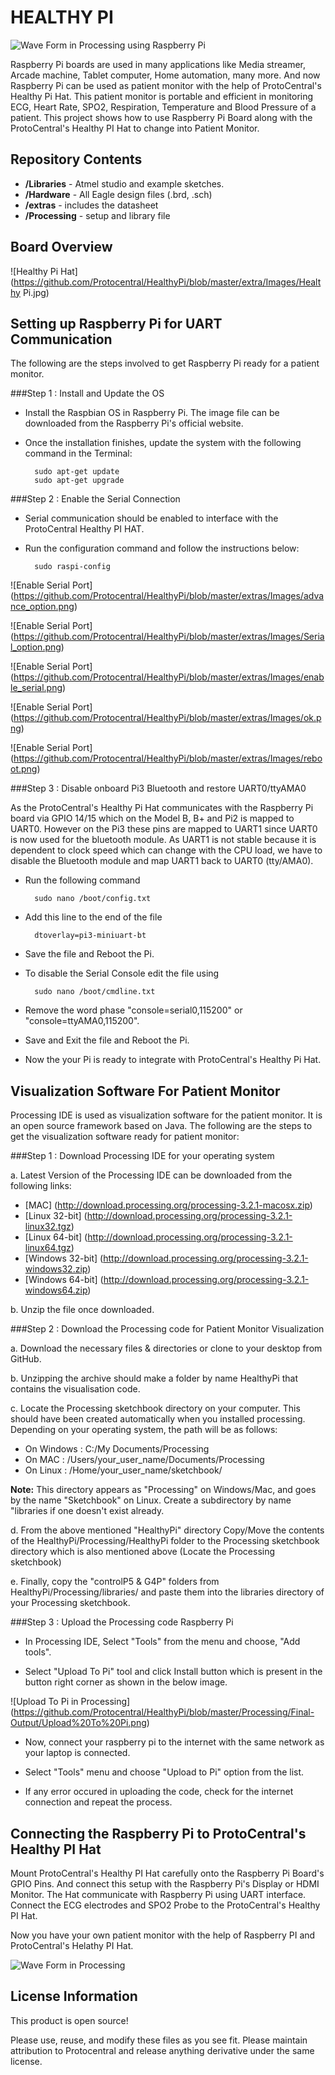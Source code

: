 HEALTHY PI
==========

![Wave Form in Processing using Raspberry Pi](https://github.com/Protocentral/HealthyPi/blob/master/Processing/output/RPI_HealthyPi.jpg)

Raspberry Pi boards are used in many applications like Media streamer, Arcade machine, Tablet computer, Home automation, many more. And now Raspberry Pi can be used as patient monitor with the help of ProtoCentral's Healthy Pi Hat. This patient monitor is portable and efficient in monitoring ECG, Heart Rate, SPO2, Respiration, Temperature and Blood Pressure of a patient. This project shows how to use Raspberry Pi Board along with the ProtoCentral's Healthy PI Hat to change into Patient Monitor.

Repository Contents
-------------------
* **/Libraries** - Atmel studio  and example sketches.
* **/Hardware** - All Eagle design files (.brd, .sch)
* **/extras** - includes the datasheet
* **/Processing** - setup  and library file

Board Overview
--------------
![Healthy Pi Hat](https://github.com/Protocentral/HealthyPi/blob/master/extra/Images/Healthy Pi.jpg)


Setting up Raspberry Pi for UART Communication
----------------------------------------------
The following are the steps involved to get Raspberry Pi ready for a patient monitor.

###Step 1 : Install and Update the OS

* Install the Raspbian OS in Raspberry Pi. The image file can be downloaded from the Raspberry Pi's official website.

* Once the installation finishes, update the system with the following command in the Terminal:
		
		sudo apt-get update
		sudo apt-get upgrade

###Step 2 : Enable the Serial Connection

* Serial communication should be enabled to interface with the ProtoCentral Healthy PI HAT.

* Run the configuration command and follow the instructions below:

		sudo raspi-config

![Enable Serial Port]
(https://github.com/Protocentral/HealthyPi/blob/master/extras/Images/advance_option.png)

![Enable Serial Port]
(https://github.com/Protocentral/HealthyPi/blob/master/extras/Images/Serial_option.png)

![Enable Serial Port]
(https://github.com/Protocentral/HealthyPi/blob/master/extras/Images/enable_serial.png)

![Enable Serial Port]
(https://github.com/Protocentral/HealthyPi/blob/master/extras/Images/ok.png)

![Enable Serial Port]
(https://github.com/Protocentral/HealthyPi/blob/master/extras/Images/reboot.png)

###Step 3 : Disable onboard Pi3 Bluetooth and restore UART0/ttyAMA0

As the ProtoCentral's Healthy Pi Hat communicates with the Raspberry Pi board via GPIO 14/15 which on the Model B, B+ and Pi2 is mapped to UART0. However on the Pi3 these pins are mapped to UART1 since UART0 is now used for the bluetooth module. As UART1 is not stable because it is dependent to clock speed which can change with the CPU load, we have to disable the Bluetooth module and map UART1 back to UART0 (tty/AMA0).

* Run the following command

		sudo nano /boot/config.txt

* Add this line to the end of the file

		dtoverlay=pi3-miniuart-bt

* Save the file and Reboot the Pi.
* To disable the Serial Console edit the file using

		sudo nano /boot/cmdline.txt 

* Remove the word phase "console=serial0,115200" or "console=ttyAMA0,115200".
* Save and Exit the file and Reboot the Pi.
* Now the your Pi is ready to integrate with ProtoCentral's Healthy Pi Hat.

Visualization Software For Patient Monitor
------------------------------------------

Processing IDE is used as visualization software for the patient monitor. It is an open source framework based on Java. The following are the steps to get the visualization software ready for patient monitor:

###Step 1 : Download Processing IDE for your operating system

a. Latest Version of the Processing IDE can be downloaded from the following links:

* [MAC] (http://download.processing.org/processing-3.2.1-macosx.zip)
* [Linux 32-bit] (http://download.processing.org/processing-3.2.1-linux32.tgz)
* [Linux 64-bit] (http://download.processing.org/processing-3.2.1-linux64.tgz)
* [Windows 32-bit] (http://download.processing.org/processing-3.2.1-windows32.zip)
* [Windows 64-bit] (http://download.processing.org/processing-3.2.1-windows64.zip)

b. Unzip the file once downloaded.

###Step 2 : Download the Processing code for Patient Monitor Visualization

a. Download the necessary files & directories or clone to your desktop from GitHub.

b. Unzipping the archive should make a folder by name HealthyPi that contains the visualisation code.

c. Locate the Processing sketchbook directory on your computer. This should have been created automatically when you installed processing. Depending on your operating system, the path will be as follows:

* On Windows : C:/My Documents/Processing
* On MAC : /Users/your_user_name/Documents/Processing
* On Linux : /Home/your_user_name/sketchbook/

**Note:** This directory appears as "Processing" on Windows/Mac, and goes by the name "Sketchbook" on Linux. Create a subdirectory by name "libraries if one doesn't exist already.

d. From the above mentioned "HealthyPi" directory Copy/Move the contents of the HealthyPi/Processing/HealthyPi folder to the Processing sketchbook directory which is also mentioned above (Locate the Processing sketchbook)

e. Finally, copy the "controlP5 & G4P" folders from HealthyPi/Processing/libraries/ and paste them into the libraries directory of your Processing sketchbook.

###Step 3 : Upload the Processing code Raspberry Pi

* In Processing IDE, Select "Tools" from the menu and choose, "Add tools".

* Select "Upload To Pi" tool and click Install button which is present in the button right corner as shown in the below image.

![Upload To Pi in Processing]
(https://github.com/Protocentral/HealthyPi/blob/master/Processing/Final-Output/Upload%20To%20Pi.png)

* Now, connect your raspberry pi to the internet with the same network as your laptop is connected.

* Select "Tools" menu and choose "Upload to Pi" option from the list.

* If any error occured in uploading the code, check for the internet connection and repeat the process.

Connecting the Raspberry Pi to ProtoCentral's Healthy PI Hat
------------------------------------------------------------

Mount ProtoCentral's Healthy PI Hat carefully onto the Raspberry Pi Board's GPIO Pins. And connect this setup with the Raspberry Pi's Display or HDMI Monitor. The Hat communicate with Raspberry Pi using UART interface. Connect the ECG electrodes and SPO2 Probe to the ProtoCentral's Healthy PI Hat.

Now you have your own patient monitor with the help of Raspberry PI and ProtoCentral's Helathy PI Hat.

![Wave Form in Processing](https://github.com/Protocentral/HealthyPi/blob/master/Processing/output/HealthyPi.png)


License Information
-------------------
This product is open source!

Please use, reuse, and modify these files as you see fit. Please maintain attribution to Protocentral and release anything derivative under the same license.
